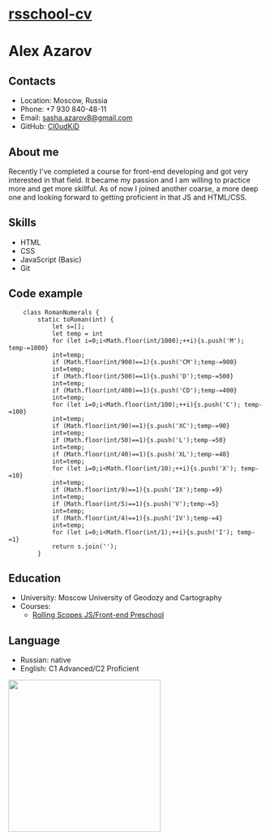 # [rsschool-cv](test.ru "34")

# Alex Azarov

## Contacts

* Location: Moscow, Russia
* Phone: +7 930 840-48-11
* Email: sasha.azarov8@gmail.com
* GitHub: [Cl0udKiD](https://github.com/Cl0udKiD "Github")

## About me

Recently I've completed a course for front-end developing and got very interested in that field. It became my passion and I am willing to practice more and get more skillful. As of now I joined another coarse, a more deep one and looking forward to getting proficient in that JS and HTML/CSS.

## Skills

* HTML
* CSS
* JavaScript (Basic)
* Git

## Code example

```
    class RomanNumerals {
        static toRoman(int) {
            let s=[];
            let temp = int
            for (let i=0;i<Math.floor(int/1000);++i){s.push('M'); temp-=1000}
            int=temp;
            if (Math.floor(int/900)==1){s.push('CM');temp-=900}
            int=temp;
            if (Math.floor(int/500)==1){s.push('D');temp-=500}
            int=temp;
            if (Math.floor(int/400)==1){s.push('CD');temp-=400}
            int=temp;
            for (let i=0;i<Math.floor(int/100);++i){s.push('C'); temp-=100}
            int=temp;
            if (Math.floor(int/90)==1){s.push('XC');temp-=90}
            int=temp;
            if (Math.floor(int/50)==1){s.push('L');temp-=50}
            int=temp;
            if (Math.floor(int/40)==1){s.push('XL');temp-=40}
            int=temp;
            for (let i=0;i<Math.floor(int/10);++i){s.push('X'); temp-=10}
            int=temp;
            if (Math.floor(int/9)==1){s.push('IX');temp-=9}
            int=temp;
            if (Math.floor(int/5)==1){s.push('V');temp-=5}
            int=temp;
            if (Math.floor(int/4)==1){s.push('IV');temp-=4}
            int=temp;
            for (let i=0;i<Math.floor(int/1);++i){s.push('I'); temp-=1}
            return s.join('');
        }
```

## Education
* University: Moscow University of Geodozy and Cartography
* Courses:
  + [Rolling Scopes JS/Front-end Preschool](https://app.rs.school/certificate/pzr17273 "Certificate")
## Language
* Russian: native
* English: C1 Advanced/C2 Proficient

<img src="[https://mma.prnewswire.com/media/1513369/Educative_Logo.jpg](https://ci5.googleusercontent.com/proxy/0cPtbLa3WclDTgysq4eghQdkYALWlzCcrFbbY9tO8HB2wcw8wGFW-ySD_QT6oqELDdvxZCfaxYSgFOOdy2LgxvJRf-OByd10n20Imt3GYiPAa5ysFivLqy_kMg=s0-d-e1-ft#https://cdn.efset.org/efset-media-assets/percentage-scores/badges/96.png)"  width="300" height="300">
